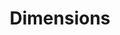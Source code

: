 ---
layout: default
bigquery: https://console.cloud.google.com/bigquery?p=covid-19-dimensions-ai&page=table&d=data&t=publications
contributors: Digital Science, https://www.digital-science.com/
cost: Free for personal, non-commercial use.
description: Dimensions contains more than 100 million publications, ranging from
  articles published in scholarly journals, books and book chapters, to preprints
  and conference proceedings. All publications are contextualized with linked data
  sets, funding, publications, patents, clinical trials, and policy documents. You
  can also view associated categories, funders, institutions, and researcher profiles.
documentation: https://docs.dimensions.ai/bigquery/index.html
last_edit: 04/09/2022, 17:00:13
location: https://www.dimensions.ai/products/free/
maintained_by: Digital Science, https://www.digital-science.com/
schema_fields:
- family_id
- assignee_countries
- embargo_date
- publication_year
- associated_publication_id
- expiration_date
- source_id
- abstract
- address
- date_online
- publication_ids
- pmid
- funding_amount
- research_orgs
- funding_nzd
- funder_orgs
- pages
- research_org_state_codes
- granted_date
- assignee_orgs
- eisbn
- original_abstract
- volume
- date_normal
- interventions
- repository_url
- original_assignee_countries
- associated_publication_pmid
- current_assignee_orgs
- citations
- parent_id
- metrics
- funder_org_countries
- publisher
- journal_lists
- jurisdiction
- acronyms
- filing_status
- legal_status
- date_modified
- funding_jpy
- open_access_categories
- application_number
- relationships
- funding_cny
- legal_events
- name
- status
- category_icrp_ct
- original_assignee
- research_org_country_names
- categories
- inventor_names
- year
- reference_ids
- external_ids
- family_count
- clinical_trial_ids
- conditions
- category_bra
- cited_by_ids
- category_sdg
- patent_ids
- kind
- original_title
- funder_org_cities
- authors
- organisation_details
- funding_gbp
- acknowledgements
- id
- citation_string
- types
- end_date
- filing_date
- cpc
- current_assignee_countries
- type
- editors
- book_title
- funder_org_state_codes
- funder_countries
- foa_number
- supporting_grant_ids
- publication_date
- associated_grant_ids
- category_uoa
- granted_year
- funding_usd
- category_icrp_cso
- research_org_cities
- license
- links
- funding_chf
- funder_org_acronyms
- funding_details
- end_year
- labels
- created_date
- funding_aud
- category_for
- funding_currency
- funding_eur
- wikipedia_url
- journal
- family_members_ids
- gender
- funder_org
- repository_name
- date
- email_address
- priority_date
- repository_id
- conference
- research_org_city_names
- active_years
- altmetrics
- issue
- linkout
- date_imported_gbq
- title
- researcher_ids
- associated_publication_arxiv_id
- current_assignee
- language
- citations_count
- concepts
- date_inserted
- description
- research_org_countries
- category_hra
- start_date
- open_access_categories_v2
- arxiv_id
- category_hrcs_hc
- registry
- funding_cad
- associated_publication_doi
- aliases
- research_org_state_names
- start_year
- pmcid
- mesh_headings
- category_rcdc
- isbn
- date_print
- resulting_publication_doi
- acronym
- doi
- expiration_year
- mesh_terms
- proceedings_title
- original_assignee_orgs
- ipcr
- filing_year
- book_series_title
- investigators
- grant_number
- resulting_publication_ids
- brief_title
- priority_year
- phase
- established
- category_hrcs_rac
- subtitles
shortname: dimensions
tags:
- scholarly literature
- patents
- funding
- clinical trials
- academic profiles
terms_of_use: 'Use of both the Dimensions COVID-19 dataset and full Dimensions dataset
  are subject to the Dimensions Terms of use: https://www.dimensions.ai/policies-terms-legal '
title: Dimensions
uuid: dcff88bd-fe6b-4fdb-8159-809bf9d7bc1c
---